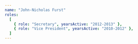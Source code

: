 ```yaml
---
name: "John-Nicholas Furst"
roles:
  [
    { role: "Secretary", yearsActive: "2012-2013" },
    { role: "Vice President", yearsActive: "2010-2012" },
  ]
---
```

